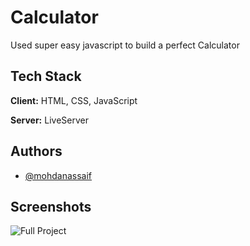 
# Calculator

Used super easy javascript to build a perfect Calculator


## Tech Stack

**Client:** HTML, CSS, JavaScript

**Server:** LiveServer


## Authors

- [@mohdanassaif](https://www.github.com/m0hdanassaif)


## Screenshots

![Full Project](https://snipboard.io/73UBnQ.jpg)

